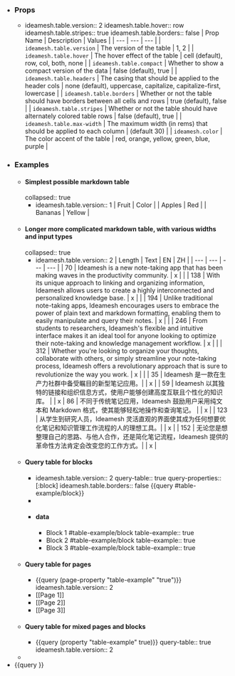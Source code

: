 - ### Props
	- ideamesh.table.version:: 2
	  ideamesh.table.hover:: row
	  ideamesh.table.stripes:: true
	  ideamesh.table.borders:: false
	  | Prop Name | Description | Values |
	  | --- | --- | --- |
	  | `ideamesh.table.version` | The version of the table | 1, 2 |
	  | `ideamesh.table.hover` | The hover effect of the table | cell (default), row, col, both, none |
	  | `ideamesh.table.compact` | Whether to show a compact version of the data | false (default), true |
	  | `ideamesh.table.headers` | The casing that should be applied to the header cols | none (default), uppercase, capitalize, capitalize-first, lowercase |
	  | `ideamesh.table.borders` | Whether or not the table should have borders between all cells and rows | true (default), false |
	  | `ideamesh.table.stripes` | Whether or not the table should have alternately colored table rows | false (default), true |
	  | `ideamesh.table.max-width` | The maximum width (in rems) that should be applied to each column | <any number> (default 30) |
	  | `ideamesh.color` | The color accent of the table | red, orange, yellow, green, blue, purple |
- ### Examples
	- #### Simplest possible markdown table
	  collapsed:: true
		- ideamesh.table.version:: 1
		  | Fruit | Color |
		  | Apples | Red |
		  | Bananas | Yellow |
	- #### Longer more complicated markdown table, with various widths and input types
	  collapsed:: true
		- ideamesh.table.version:: 2
		  | Length | Text | EN | ZH |
		  | --- | --- | --- | --- |
		  | 70 | Ideamesh is a new note-taking app that has been making waves in the productivity community. | x |  |
		  | 138 | With its unique approach to linking and organizing information, Ideamesh allows users to create a highly interconnected and personalized knowledge base. | x |  |
		  | 194 | Unlike traditional note-taking apps, Ideamesh encourages users to embrace the power of plain text and markdown formatting, enabling them to easily manipulate and query their notes. | x |  |
		  | 246 | From students to researchers, Ideamesh's flexible and intuitive interface makes it an ideal tool for anyone looking to optimize their note-taking and knowledge management workflow. | x |  |
		  | 312 | Whether you're looking to organize your thoughts, collaborate with others, or simply streamline your note-taking process, Ideamesh offers a revolutionary approach that is sure to revolutionize the way you work. | x |  |
		  | 35 | Ideamesh 是一款在生产力社群中备受瞩目的新型笔记应用。|  | x |
		  | 59 | Ideamesh 以其独特的链接和组织信息方式，使用户能够创建高度互联且个性化的知识库。 |  | x | 86 | 不同于传统笔记应用，Ideamesh 鼓励用户采用纯文本和 Markdown 格式，使其能够轻松地操作和查询笔记。 |  | x |
		  | 123 | 从学生到研究人员，Ideamesh 灵活直观的界面使其成为任何想要优化笔记和知识管理工作流程的人的理想工具。|  | x |
		  | 152 | 无论您是想整理自己的思路、与他人合作，还是简化笔记流程，Ideamesh 提供的革命性方法肯定会改变您的工作方式。|  | x |
	- #### Query table for blocks
		- ideamesh.table.version:: 2
		  query-table:: true
		  query-properties:: [:block]
		  ideamesh.table.borders:: false
		  {{query #table-example/block}}
		-
		- #### data
			- Block 1 #table-example/block
			  table-example:: true
			- Block 2 #table-example/block
			  table-example:: true
			- Block 3 #table-example/block
			  table-example:: true
	- #### Query table for pages
		- {{query (page-property "table-example" "true")}}
		  ideamesh.table.version:: 2
		- [[Page 1]]
		- [[Page 2]]
		- [[Page 3]]
	- #### Query table for mixed pages and blocks
		- {{query (property "table-example" true)}}
		  query-table:: true
		  ideamesh.table.version:: 2
	-
- {{query }}